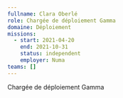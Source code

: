 ```yaml
---
fullname: Clara Oberlé
role: Chargée de déploiement Gamma
domaine: Déploiement
missions:
  - start: 2021-04-20
    end: 2021-10-31
    status: independent
    employer: Numa
teams: []
---
```

Chargée de déploiement Gamma